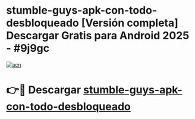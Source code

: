# stumble-guys-apk-con-todo-desbloqueado  [Versión completa] Descargar Gratis para Android 2025 - #9j9gc

[![acn](https://github.com/user-attachments/assets/0f9c940e-d8b0-45ae-aac7-cd30a18b3e1c)](https://apps.freeplayer.one?title=stumble-guys-apk-con-todo-desbloqueado&ref=9F)

# 👉🔴 Descargar [stumble-guys-apk-con-todo-desbloqueado](https://apps.freeplayer.one?title=stumble-guys-apk-con-todo-desbloqueado&ref=9F)